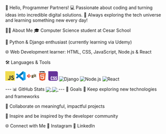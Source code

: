 👋 Hello, Programmer Partners!
💻 Passionate about coding and turning ideas into incredible digital solutions.
🚀 Always exploring the tech universe and learning something new every day!

👨‍💻 About Me
🎓 Computer Science student at Cesar School

🐍 Python & Django enthusiast (currently learning via Udemy)

🌐 Web Development learner: HTML, CSS, JavaScript, Node.js & React

🛠️ Languages & Tools
<p> <img height="30" src="https://raw.githubusercontent.com/github/explore/main/topics/javascript/javascript.png" alt="JavaScript"/> <img height="30" src="https://raw.githubusercontent.com/github/explore/main/topics/visual-studio-code/visual-studio-code.png" alt="VS Code"/> <img height="30" src="https://raw.githubusercontent.com/github/explore/main/topics/git/git.png" alt="Git"/> <img height="30" src="https://raw.githubusercontent.com/github/explore/main/topics/html/html.png" alt="HTML"/> <img height="30" src="https://raw.githubusercontent.com/github/explore/main/topics/css/css.png" alt="CSS"/> <img height="30" src="https://inspector.dev/wp-content/uploads/2023/04/logo-python-django.png" alt="Django"/> <img height="30" src="https://upload.wikimedia.org/wikipedia/commons/thumb/d/d9/Node.js_logo.svg/2560px-Node.js_logo.svg.png" alt="Node.js"/> <img height="30" src="https://upload.wikimedia.org/wikipedia/commons/thumb/a/a7/React-icon.svg/1200px-React-icon.svg.png" alt="React"/> </p>
---
📊 GitHub Stats
<a href="https://github.com/CaioLira18"> <img align="center" src="https://github-readme-stats.vercel.app/api/top-langs/?username=CaioLira18&layout=compact&theme=dracula"/> </a> <a href="https://github.com/CaioLira18"> <img align="center" src="https://github-readme-stats.vercel.app/api?username=CaioLira18&show_icons=true&theme=dracula"/> </a>
---
🎯 Goals
🚀 Keep exploring new technologies and frameworks

🤝 Collaborate on meaningful, impactful projects

🌟 Inspire and be inspired by the developer community

🌐 Connect with Me
📸 Instagram
💼 LinkedIn

